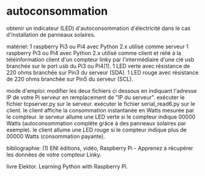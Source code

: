 # autoconsommation
obtenir un indicateur (LED) d'autoconsommation d'électricité dans le cas d'installation de panneaux solaires.

matériel:
1 raspberry Pi3 ou Pi4 avec Python 2.x utilisé comme serveur 
1 raspberry Pi3 ou Pi4 avec Python 2.x utilisé comme client et relié à la téléinformation client d'un compteur linky par l'intermédiaire d'une clé usb branchée sur le port usb du Pi3 ou Pi4(1).
1 LED verte avec résistance de 220 ohms branchée sur Pin3 du serveur (SDA).
1 LED rouge avec résistance de 220 ohms branchée sur Pin5 du serveur (SCL).

mode d'emploi:
modifier les deux fichiers ci dessous en indiquant l'adresse IP de votre Pi serveur en remplacement de "IP du serveur".
exécuter le fichier tcpserver.py sur le serveur.
exécuter le fichier serial_read6.py sur le client.
le client affiche la consommation instantanée en Watts mesurée par le compteur.
le serveur allume une LED verte si le compteur indique 00000 Watts (autoconsommation complète grâce à des panneaux solaires par exemple).
le client allume une LED rouge si le compteur indique plus de 00000 Watts (consommation payante).

bibliographie:
(1) ENI éditions, vidéo, Raspberry Pi - Apprenez à récupérer les données de votre compteur Linky.

livre Elektor. Learning Python with Raspberry Pi.
